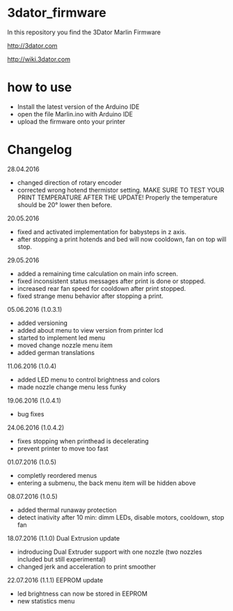 # 3dator_firmware
In this repository you find the 3Dator Marlin Firmware

http://3dator.com

http://wiki.3dator.com

# how to use
* Install the latest version of the Arduino IDE
* open the file Marlin.ino with Arduino IDE
* upload the firmware onto your printer


# Changelog

28.04.2016
* changed direction of rotary encoder
* corrected wrong hotend thermistor setting. MAKE SURE TO TEST YOUR PRINT TEMPERATURE AFTER THE UPDATE! Properly the temperature should be 20° lower then before.

20.05.2016
* fixed and activated implementation for babysteps in z axis.
* after stopping a print hotends and bed will now cooldown, fan on top will stop.

29.05.2016
* added a remaining time calculation on main info screen.
* fixed inconsistent status messages after print is done or stopped.
* increased rear fan speed for cooldown after print stopped.
* fixed strange menu behavior after stopping a print.

05.06.2016 (1.0.3.1)
* added versioning
* added about menu to view version from printer lcd
* started to implement led menu
* moved change nozzle menu item
* added german translations

11.06.2016 (1.0.4)
* added LED menu to control brightness and colors
* made nozzle change menu less funky

19.06.2016 (1.0.4.1)
* bug fixes

24.06.2016 (1.0.4.2)
* fixes stopping when printhead is decelerating
* prevent printer to move too fast

01.07.2016 (1.0.5)
* completly reordered menus
* entering a submenu, the back menu item will be hidden above

08.07.2016 (1.0.5)
* added thermal runaway protection
* detect inativity after 10 min: dimm LEDs, disable motors, cooldown, stop fan

18.07.2016 (1.1.0) Dual Extrusion update
* indroducing Dual Extruder support with one nozzle (two nozzles included but still experimental)
* changed jerk and acceleration to print smoother

22.07.2016 (1.1.1) EEPROM update
* led brightness can now be stored in EEPROM
* new statistics menu
